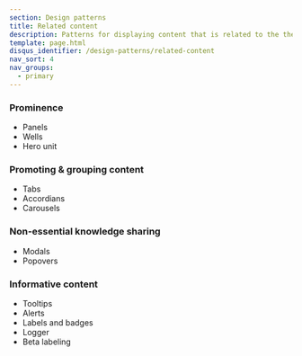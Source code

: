```yaml
---
section: Design patterns
title: Related content
description: Patterns for displaying content that is related to the the current context of the information presented.
template: page.html
disqus_identifier: /design-patterns/related-content
nav_sort: 4
nav_groups:
  - primary
---
```


### Prominence

  - Panels
  - Wells
  - Hero unit

### Promoting & grouping content

  - Tabs
  - Accordians
  - Carousels

### Non-essential knowledge sharing

  - Modals
  - Popovers

### Informative content

  - Tooltips
  - Alerts
  - Labels and badges
  - Logger
  - Beta labeling
